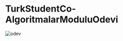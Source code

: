 # TurkStudentCo-AlgoritmalarModuluOdevi

![odev](https://github.com/user-attachments/assets/26815088-80aa-46f2-a334-264f3968d7c4)
